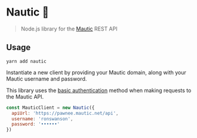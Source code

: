 # Nautic 🐙

> Node.js library for the [Mautic](https://www.mautic.org) REST API

## Usage

`yarn add nautic`

Instantiate a new client by providing your Mautic domain, along with your Mautic username and password.

This library uses the [basic authentication](https://developer.mautic.org/#basic-authentication) method when making requests to the Mautic API.

```js
const MauticClient = new Nautic({
  apiUrl: 'https://pawnee.mautic.net/api',
  username: 'ronswanson',
  password: '••••••'
})
```

